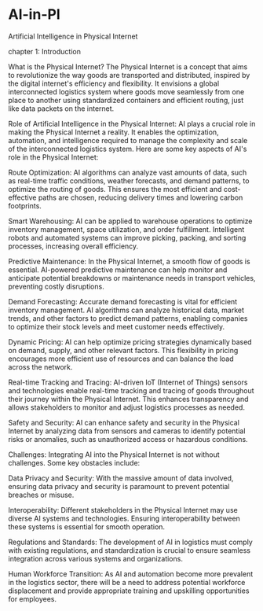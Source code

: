 # AI-in-PI
Artificial Intelligence in Physical Internet

chapter 1: Introduction

What is the Physical Internet?
The Physical Internet is a concept that aims to revolutionize the way goods are transported and distributed, inspired by the digital internet's efficiency and flexibility. It envisions a global interconnected logistics system where goods move seamlessly from one place to another using standardized containers and efficient routing, just like data packets on the internet.

Role of Artificial Intelligence in the Physical Internet:
AI plays a crucial role in making the Physical Internet a reality. It enables the optimization, automation, and intelligence required to manage the complexity and scale of the interconnected logistics system. Here are some key aspects of AI's role in the Physical Internet:

Route Optimization: AI algorithms can analyze vast amounts of data, such as real-time traffic conditions, weather forecasts, and demand patterns, to optimize the routing of goods. This ensures the most efficient and cost-effective paths are chosen, reducing delivery times and lowering carbon footprints.

Smart Warehousing: AI can be applied to warehouse operations to optimize inventory management, space utilization, and order fulfillment. Intelligent robots and automated systems can improve picking, packing, and sorting processes, increasing overall efficiency.

Predictive Maintenance: In the Physical Internet, a smooth flow of goods is essential. AI-powered predictive maintenance can help monitor and anticipate potential breakdowns or maintenance needs in transport vehicles, preventing costly disruptions.

Demand Forecasting: Accurate demand forecasting is vital for efficient inventory management. AI algorithms can analyze historical data, market trends, and other factors to predict demand patterns, enabling companies to optimize their stock levels and meet customer needs effectively.

Dynamic Pricing: AI can help optimize pricing strategies dynamically based on demand, supply, and other relevant factors. This flexibility in pricing encourages more efficient use of resources and can balance the load across the network.

Real-time Tracking and Tracing: AI-driven IoT (Internet of Things) sensors and technologies enable real-time tracking and tracing of goods throughout their journey within the Physical Internet. This enhances transparency and allows stakeholders to monitor and adjust logistics processes as needed.

Safety and Security: AI can enhance safety and security in the Physical Internet by analyzing data from sensors and cameras to identify potential risks or anomalies, such as unauthorized access or hazardous conditions.

Challenges:
Integrating AI into the Physical Internet is not without challenges. Some key obstacles include:

Data Privacy and Security: With the massive amount of data involved, ensuring data privacy and security is paramount to prevent potential breaches or misuse.

Interoperability: Different stakeholders in the Physical Internet may use diverse AI systems and technologies. Ensuring interoperability between these systems is essential for smooth operation.

Regulations and Standards: The development of AI in logistics must comply with existing regulations, and standardization is crucial to ensure seamless integration across various systems and organizations.

Human Workforce Transition: As AI and automation become more prevalent in the logistics sector, there will be a need to address potential workforce displacement and provide appropriate training and upskilling opportunities for employees.
